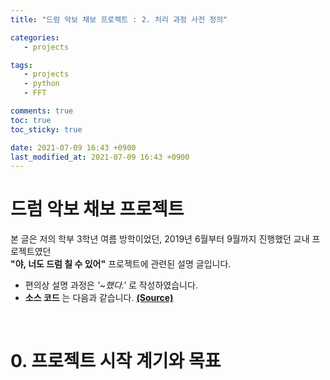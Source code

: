 ```yaml
---
title: "드럼 악보 채보 프로젝트 : 2. 처리 과정 사전 정의"

categories:
   - projects

tags:
   - projects
   - python
   - FFT

comments: true
toc: true
toc_sticky: true

date: 2021-07-09 16:43 +0900
last_modified_at: 2021-07-09 16:43 +0900
---
```


# 드럼 악보 채보 프로젝트
본 글은 저의 학부 3학년 여름 방학이었던, 2019년 6월부터 9월까지 진행했던 교내 프로젝트였던<br/>
__"야, 너도 드럼 칠 수 있어"__ 프로젝트에 관련된 설명 글입니다.<br/>

* 편의상 설명 과정은 _'~했다.'_ 로 작성하였습니다.
* __소스 코드__ 는 다음과 같습니다. [__(Source)__](https://github.com/bye0nys/drum-final)

<br/>

# 0. 프로젝트 시작 계기와 목표
